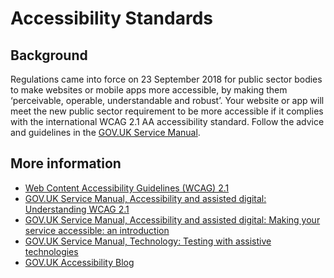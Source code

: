 # Accessibility Standards

## Background

Regulations came into force on 23 September 2018 for public sector bodies to
make websites or mobile apps more accessible, by making them ‘perceivable,
operable, understandable and robust’. Your website or app will meet the new
public sector requirement to be more accessible if it complies with the
international WCAG 2.1 AA accessibility standard. Follow the advice and
guidelines in the [GOV.UK Service Manual](https://www.gov.uk/service-manual).

## More information

- [Web Content Accessibility Guidelines (WCAG) 2.1](https://www.w3.org/TR/WCAG21/)
- [GOV.UK Service Manual, Accessibility and assisted digital: Understanding WCAG 2.1](https://www.gov.uk/service-manual/helping-people-to-use-your-service/understanding-wcag)
- [GOV.UK Service Manual, Accessibility and assisted digital: Making your service accessible: an introduction](https://www.gov.uk/service-manual/helping-people-to-use-your-service/making-your-service-accessible-an-introduction)
- [GOV.UK Service Manual, Technology: Testing with assistive technologies](https://www.gov.uk/service-manual/technology/testing-with-assistive-technologies)
- [GOV.UK Accessibility Blog](https://accessibility.blog.gov.uk/)
